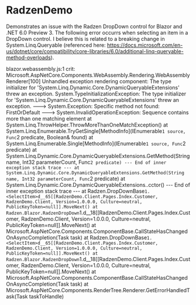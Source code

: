 # RadzenDemo

Demonstrates an issue with the Radzen DropDown control for Blazor and .NET 6.0 Preview 3. The following error occurrs when selecting an item in a DropDown control. I believe this is related to a breaking change in System.Linq.Queryable (referenced here: https://docs.microsoft.com/en-us/dotnet/core/compatibility/core-libraries/6.0/additional-linq-queryable-method-overloads).

blazor.webassembly.js:1 crit: Microsoft.AspNetCore.Components.WebAssembly.Rendering.WebAssemblyRenderer[100]
      Unhandled exception rendering component: The type initializer for 'System.Linq.Dynamic.Core.DynamicQueryableExtensions' threw an exception.
System.TypeInitializationException: The type initializer for 'System.Linq.Dynamic.Core.DynamicQueryableExtensions' threw an exception.
 ---> System.Exception: Specific method not found: FirstOrDefault
 ---> System.InvalidOperationException: Sequence contains more than one matching element
   at System.Linq.ThrowHelper.ThrowMoreThanOneMatchException()
   at System.Linq.Enumerable.TryGetSingle[MethodInfo](IEnumerable`1 source, Func`2 predicate, Boolean& found)
   at System.Linq.Enumerable.Single[MethodInfo](IEnumerable`1 source, Func`2 predicate)
   at System.Linq.Dynamic.Core.DynamicQueryableExtensions.GetMethod(String name, Int32 parameterCount, Func`2 predicate)
   --- End of inner exception stack trace ---
   at System.Linq.Dynamic.Core.DynamicQueryableExtensions.GetMethod(String name, Int32 parameterCount, Func`2 predicate)
   at System.Linq.Dynamic.Core.DynamicQueryableExtensions..cctor()
   --- End of inner exception stack trace ---
   at Radzen.DropDownBase`1.<SelectItem>d__65[[RadzenDemo.Client.Pages.Index.Customer, RadzenDemo.Client, Version=1.0.0.0, Culture=neutral, PublicKeyToken=null]].MoveNext()
   at Radzen.Blazor.RadzenDropDown`1.<OnSelectItem>d__18[[RadzenDemo.Client.Pages.Index.Customer, RadzenDemo.Client, Version=1.0.0.0, Culture=neutral, PublicKeyToken=null]].MoveNext()
   at Microsoft.AspNetCore.Components.ComponentBase.CallStateHasChangedOnAsyncCompletion(Task task)
   at Radzen.DropDownBase`1.<SelectItem>d__65[[RadzenDemo.Client.Pages.Index.Customer, RadzenDemo.Client, Version=1.0.0.0, Culture=neutral, PublicKeyToken=null]].MoveNext()
   at Radzen.Blazor.RadzenDropDown`1.<OnSelectItem>d__18[[RadzenDemo.Client.Pages.Index.Customer, RadzenDemo.Client, Version=1.0.0.0, Culture=neutral, PublicKeyToken=null]].MoveNext()
   at Microsoft.AspNetCore.Components.ComponentBase.CallStateHasChangedOnAsyncCompletion(Task task)
   at Microsoft.AspNetCore.Components.RenderTree.Renderer.GetErrorHandledTask(Task taskToHandle)
